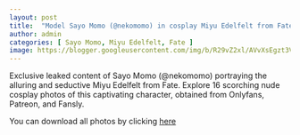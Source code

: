 ```yaml
---
layout: post
title:  "Model Sayo Momo (@nekomomo) in cosplay Miyu Edelfelt from Fate - 16 leaked photos from Onlyfans, Patreon, and Fansly"
author: admin
categories: [ Sayo Momo, Miyu Edelfelt, Fate ]
image: https://blogger.googleusercontent.com/img/b/R29vZ2xl/AVvXsEgzt3VoB2vs8PeTte9CniVzOa7F5-cgBKbxw6h06x7v2IUQJomA9-4L-bnABBuhfBrTLLP-dcP8-xFJ007cxMx2Z5fGp-45Fmqp1LpcTD4taymOkBXO-UM9CfdJ42hPc1H40S-fdfRcYQM3IPeVQXiFicWZwhWqnIj18iFsRf9HbNaieZeVClh-C1HXppOm/s1600/457274572.JPG
---
```


Exclusive leaked content of Sayo Momo (@nekomomo) portraying the alluring and seductive Miyu Edelfelt from Fate. Explore 16 scorching nude cosplay photos of this captivating character, obtained from Onlyfans, Patreon, and Fansly.

<p>You can download all photos by clicking <a href="http://ouo.io/qs/OzRuKBTK?s=https://www.mediafire.com/file/rfi1hdcxjczss8z/Model_Sayo_Momo_%2528%2540nekomomo%2529_in_cosplay_Miyu_Edelfelt_from_Fate_-_16_leaked_photos_from_Onlyfans%252C_Patreon%252C_and_Fansly.rar/file">here</a></p>

<div class="separator" style="clear: both;"><a href="https://blogger.googleusercontent.com/img/b/R29vZ2xl/AVvXsEgzt3VoB2vs8PeTte9CniVzOa7F5-cgBKbxw6h06x7v2IUQJomA9-4L-bnABBuhfBrTLLP-dcP8-xFJ007cxMx2Z5fGp-45Fmqp1LpcTD4taymOkBXO-UM9CfdJ42hPc1H40S-fdfRcYQM3IPeVQXiFicWZwhWqnIj18iFsRf9HbNaieZeVClh-C1HXppOm/s1600/457274572.JPG" style="display: block; padding: 1em 0; text-align: center; "><img alt="" border="0" data-original-height="1920" data-original-width="1280" src="https://blogger.googleusercontent.com/img/b/R29vZ2xl/AVvXsEgzt3VoB2vs8PeTte9CniVzOa7F5-cgBKbxw6h06x7v2IUQJomA9-4L-bnABBuhfBrTLLP-dcP8-xFJ007cxMx2Z5fGp-45Fmqp1LpcTD4taymOkBXO-UM9CfdJ42hPc1H40S-fdfRcYQM3IPeVQXiFicWZwhWqnIj18iFsRf9HbNaieZeVClh-C1HXppOm/s1600/457274572.JPG"/></a></div><div class="separator" style="clear: both;"><a href="https://blogger.googleusercontent.com/img/b/R29vZ2xl/AVvXsEiNr1RqSOBlsnNuKZI-J1i-n2_gWANsgNCTteztZ95wRx_k6NoUPhUvf6_XqxTEHzD1frh_LiGslUqAqcsprUZ9fN7q21sjMpSmc1UjfEd7YSGxTZbacjuSsjTaGJLIGZ6G4G2_bVlEsLPjMRwCJ-Esu37JvR-AfLrqU4B2bR04KVv8FDheDwMMmngIyAVa/s1600/457274573.JPG" style="display: block; padding: 1em 0; text-align: center; "><img alt="" border="0" data-original-height="1920" data-original-width="1280" src="https://blogger.googleusercontent.com/img/b/R29vZ2xl/AVvXsEiNr1RqSOBlsnNuKZI-J1i-n2_gWANsgNCTteztZ95wRx_k6NoUPhUvf6_XqxTEHzD1frh_LiGslUqAqcsprUZ9fN7q21sjMpSmc1UjfEd7YSGxTZbacjuSsjTaGJLIGZ6G4G2_bVlEsLPjMRwCJ-Esu37JvR-AfLrqU4B2bR04KVv8FDheDwMMmngIyAVa/s1600/457274573.JPG"/></a></div><div class="separator" style="clear: both;"><a href="https://blogger.googleusercontent.com/img/b/R29vZ2xl/AVvXsEjB4b7PwgFzAZ5F33FM9KcaygXUY71w_ZonLMDHEJeSdIHDUMIZT0KCJHh9Pmru0yPWHywIhXOjBNToA_lYCab5rn8_oMuhqegr0DRWX0h5Cgc1aKj6DVWKlwdTbjpiZsSE_1P5E8VKPyjlJ4dIgX2JfMFdcPU5N43LenKaweQYXPqbvQvJn5U_vsyfwYcI/s1600/457274574.JPG" style="display: block; padding: 1em 0; text-align: center; "><img alt="" border="0" data-original-height="1920" data-original-width="1280" src="https://blogger.googleusercontent.com/img/b/R29vZ2xl/AVvXsEjB4b7PwgFzAZ5F33FM9KcaygXUY71w_ZonLMDHEJeSdIHDUMIZT0KCJHh9Pmru0yPWHywIhXOjBNToA_lYCab5rn8_oMuhqegr0DRWX0h5Cgc1aKj6DVWKlwdTbjpiZsSE_1P5E8VKPyjlJ4dIgX2JfMFdcPU5N43LenKaweQYXPqbvQvJn5U_vsyfwYcI/s1600/457274574.JPG"/></a></div><div class="separator" style="clear: both;"><a href="https://blogger.googleusercontent.com/img/b/R29vZ2xl/AVvXsEjjeobdwU0T5pDQntrXe2APpe_Ol-q1W-Ksxbu-ppJQksK9AfwNPG4Ze84JaxggYb3qKdkzCLoWGllBPGhnU1zljW8meCvwmL6G5fh9cY7DNolmBwR0U4zW1pYBl5cat1iaUAr5u24Tr9uyRcCOuWwTIZ3gBfBYTcYhKDzeVEjlWAs5zrLXc1ff3LT8Kl3x/s1600/457274575.JPG" style="display: block; padding: 1em 0; text-align: center; "><img alt="" border="0" data-original-height="853" data-original-width="1280" src="https://blogger.googleusercontent.com/img/b/R29vZ2xl/AVvXsEjjeobdwU0T5pDQntrXe2APpe_Ol-q1W-Ksxbu-ppJQksK9AfwNPG4Ze84JaxggYb3qKdkzCLoWGllBPGhnU1zljW8meCvwmL6G5fh9cY7DNolmBwR0U4zW1pYBl5cat1iaUAr5u24Tr9uyRcCOuWwTIZ3gBfBYTcYhKDzeVEjlWAs5zrLXc1ff3LT8Kl3x/s1600/457274575.JPG"/></a></div><div class="separator" style="clear: both;"><a href="https://blogger.googleusercontent.com/img/b/R29vZ2xl/AVvXsEj9co1bb0VsOICEKMRSnm18yoaa8Gp_aQg5pu8a3SYYc5kDcACmm_nP-Z7BdF2jBefjWXiA1B2P-iRR6MlPALNOPmIC4ou0HYYtEB7sp7Ouj-drL1n86eeol4e8V9QjoX0xTx2dDN6keA5PM6rzNfiprKH0HzUmKK2t16DKb0r88w3gWI9WbFN0-rBKyknZ/s1600/457274576.JPG" style="display: block; padding: 1em 0; text-align: center; "><img alt="" border="0" data-original-height="853" data-original-width="1280" src="https://blogger.googleusercontent.com/img/b/R29vZ2xl/AVvXsEj9co1bb0VsOICEKMRSnm18yoaa8Gp_aQg5pu8a3SYYc5kDcACmm_nP-Z7BdF2jBefjWXiA1B2P-iRR6MlPALNOPmIC4ou0HYYtEB7sp7Ouj-drL1n86eeol4e8V9QjoX0xTx2dDN6keA5PM6rzNfiprKH0HzUmKK2t16DKb0r88w3gWI9WbFN0-rBKyknZ/s1600/457274576.JPG"/></a></div><div class="separator" style="clear: both;"><a href="https://blogger.googleusercontent.com/img/b/R29vZ2xl/AVvXsEgtmDJ1s5GKDzIoch4MqG7GkS-EiDTmeJ1ODQABcT-8_LCJRmnOdqn4EZTMJFAcEW_cnkuc0ILV1gijcKDRewDHtatAjMNJjyw6JmmFKzbeNxWAb-EZpVzLOBBerEvg5kbT09yd7reppH6LPSQeQJvcdqCLOwHPfQ5AQemovxT3m0QDTF0I1WUqlHW2t8CY/s1600/457274577.JPG" style="display: block; padding: 1em 0; text-align: center; "><img alt="" border="0" data-original-height="1920" data-original-width="1280" src="https://blogger.googleusercontent.com/img/b/R29vZ2xl/AVvXsEgtmDJ1s5GKDzIoch4MqG7GkS-EiDTmeJ1ODQABcT-8_LCJRmnOdqn4EZTMJFAcEW_cnkuc0ILV1gijcKDRewDHtatAjMNJjyw6JmmFKzbeNxWAb-EZpVzLOBBerEvg5kbT09yd7reppH6LPSQeQJvcdqCLOwHPfQ5AQemovxT3m0QDTF0I1WUqlHW2t8CY/s1600/457274577.JPG"/></a></div><div class="separator" style="clear: both;"><a href="https://blogger.googleusercontent.com/img/b/R29vZ2xl/AVvXsEinTZWRLcyovKudZ8Kgf8aOxxX9wtBlCzDQLcPWoulTg1oNEcYo8qZng0CDzzSnKJyYqL7iTn2nBvTRAcHcMCKWg5o1jqC9nmmgyYIX_LK_v3ILSHxLr7Np2ImpHGVpaqiZlvRoAQ2Jd5B5R_p91q88at0x5Da-fOf5pWZIs35eVfZgA5X5QRyTd0JHjdEA/s1600/457274578.JPG" style="display: block; padding: 1em 0; text-align: center; "><img alt="" border="0" data-original-height="1920" data-original-width="1280" src="https://blogger.googleusercontent.com/img/b/R29vZ2xl/AVvXsEinTZWRLcyovKudZ8Kgf8aOxxX9wtBlCzDQLcPWoulTg1oNEcYo8qZng0CDzzSnKJyYqL7iTn2nBvTRAcHcMCKWg5o1jqC9nmmgyYIX_LK_v3ILSHxLr7Np2ImpHGVpaqiZlvRoAQ2Jd5B5R_p91q88at0x5Da-fOf5pWZIs35eVfZgA5X5QRyTd0JHjdEA/s1600/457274578.JPG"/></a></div><div class="separator" style="clear: both;"><a href="https://blogger.googleusercontent.com/img/b/R29vZ2xl/AVvXsEj880Fzm_AtAh3Sduq9qqLH0xkk4WVLNTb5CKYC87CiCTt3CyVwE9bqmlVzLOoyR27SyEfzn8xGduqsk5FbetHW5UhPlX22MAXbi-9DziXuVPTTYIJP0l3Z0Xw948rrNPtoYDZ6IJVlzi3Upt0lLgABaOEouFqc7lyI1d3Sg0yYzHCizemRSzO6CWH8zt1S/s1600/457274579.JPG" style="display: block; padding: 1em 0; text-align: center; "><img alt="" border="0" data-original-height="1920" data-original-width="1280" src="https://blogger.googleusercontent.com/img/b/R29vZ2xl/AVvXsEj880Fzm_AtAh3Sduq9qqLH0xkk4WVLNTb5CKYC87CiCTt3CyVwE9bqmlVzLOoyR27SyEfzn8xGduqsk5FbetHW5UhPlX22MAXbi-9DziXuVPTTYIJP0l3Z0Xw948rrNPtoYDZ6IJVlzi3Upt0lLgABaOEouFqc7lyI1d3Sg0yYzHCizemRSzO6CWH8zt1S/s1600/457274579.JPG"/></a></div><div class="separator" style="clear: both;"><a href="https://blogger.googleusercontent.com/img/b/R29vZ2xl/AVvXsEjB5NFV0EYfe4LB-SHYNAASZp2GMKfAjSmXbUpbYvTAT8VU5XUIWmC_t_4Gi-sTF-zGzznuUlUG3MEVnM_vEzDWT-NaIDpqxTXGFqSDWfHPlqP-PzZFNWjrMqZR67lTGJ304tYz1_pj7OHHYpgR4qZ6RoblyjgbhXLncRFAVSQikNqHakyxd7hMQSyW8EDY/s1600/457274580.JPG" style="display: block; padding: 1em 0; text-align: center; "><img alt="" border="0" data-original-height="1920" data-original-width="1280" src="https://blogger.googleusercontent.com/img/b/R29vZ2xl/AVvXsEjB5NFV0EYfe4LB-SHYNAASZp2GMKfAjSmXbUpbYvTAT8VU5XUIWmC_t_4Gi-sTF-zGzznuUlUG3MEVnM_vEzDWT-NaIDpqxTXGFqSDWfHPlqP-PzZFNWjrMqZR67lTGJ304tYz1_pj7OHHYpgR4qZ6RoblyjgbhXLncRFAVSQikNqHakyxd7hMQSyW8EDY/s1600/457274580.JPG"/></a></div><div class="separator" style="clear: both;"><a href="https://blogger.googleusercontent.com/img/b/R29vZ2xl/AVvXsEhK2ME6APJjCVZtdPLjeDWuXP2iPltuYkf7Mf3v6ePstdtWBDLlMVVusN8Nq8jFkR2eGMjqMZ5kaia7FQOn4BAFDa8jQtwHtowcBfKr7RYzQA6Ur8-Y4CR9hlnmkZKnzPrPXAPMO3sOUd8rLRNcO6D53hY2-2z4fB4v6w_Xkbcjduh21Vs0lPHIXU4sEZJQ/s1600/457274581.JPG" style="display: block; padding: 1em 0; text-align: center; "><img alt="" border="0" data-original-height="1920" data-original-width="1280" src="https://blogger.googleusercontent.com/img/b/R29vZ2xl/AVvXsEhK2ME6APJjCVZtdPLjeDWuXP2iPltuYkf7Mf3v6ePstdtWBDLlMVVusN8Nq8jFkR2eGMjqMZ5kaia7FQOn4BAFDa8jQtwHtowcBfKr7RYzQA6Ur8-Y4CR9hlnmkZKnzPrPXAPMO3sOUd8rLRNcO6D53hY2-2z4fB4v6w_Xkbcjduh21Vs0lPHIXU4sEZJQ/s1600/457274581.JPG"/></a></div><div class="separator" style="clear: both;"><a href="https://blogger.googleusercontent.com/img/b/R29vZ2xl/AVvXsEhCMWuwFV1iQvO1o2vzgm8A_TMlRlzTaEsOnnDqFNhojFwuRvLjsgxvaolqzABocngbtkEkdEHipdNke-dwx7tHZz2Xf88bnFaV7xwQ5DiMvaxu4Tw5rPeiGLlOyzKF1mEqOmRGT2QIUYdKEisUDcA4_uL1-dp5oeLSZA9UOlYC0QGtc-epiWt5ijhw8Ijq/s1600/457274582.JPG" style="display: block; padding: 1em 0; text-align: center; "><img alt="" border="0" data-original-height="1920" data-original-width="1280" src="https://blogger.googleusercontent.com/img/b/R29vZ2xl/AVvXsEhCMWuwFV1iQvO1o2vzgm8A_TMlRlzTaEsOnnDqFNhojFwuRvLjsgxvaolqzABocngbtkEkdEHipdNke-dwx7tHZz2Xf88bnFaV7xwQ5DiMvaxu4Tw5rPeiGLlOyzKF1mEqOmRGT2QIUYdKEisUDcA4_uL1-dp5oeLSZA9UOlYC0QGtc-epiWt5ijhw8Ijq/s1600/457274582.JPG"/></a></div><div class="separator" style="clear: both;"><a href="https://blogger.googleusercontent.com/img/b/R29vZ2xl/AVvXsEhzsUfwbApLiw0RidYDJrSU0sdE0LlJtHYMq6nbIcM-lJXzKHL5RYLWO7QI_QT1KMnnxTLwrXviswFz5qOMUmcwxJ8lXBjqNvWC0HYBLTCXUpvG3DereY-Fo775Wdfk9z4otIGhy5aUOk7ZGppV6kUgtpvla1hb3OunyivqL4OxXSrp2lB0HQd896NXLDOC/s1600/457274583.JPG" style="display: block; padding: 1em 0; text-align: center; "><img alt="" border="0" data-original-height="853" data-original-width="1280" src="https://blogger.googleusercontent.com/img/b/R29vZ2xl/AVvXsEhzsUfwbApLiw0RidYDJrSU0sdE0LlJtHYMq6nbIcM-lJXzKHL5RYLWO7QI_QT1KMnnxTLwrXviswFz5qOMUmcwxJ8lXBjqNvWC0HYBLTCXUpvG3DereY-Fo775Wdfk9z4otIGhy5aUOk7ZGppV6kUgtpvla1hb3OunyivqL4OxXSrp2lB0HQd896NXLDOC/s1600/457274583.JPG"/></a></div><div class="separator" style="clear: both;"><a href="https://blogger.googleusercontent.com/img/b/R29vZ2xl/AVvXsEhDZx5ceGKoWvRbZjRF-DkmDl95hGdQ34Xr8JxqzvhwskRcW-yhawlNlKPlUkWyxnsCib1QlRV3YrY2_N7YITqHRfRygf-ZhifXSpt7nJ8_9AQx7ad3dozj3knECh-f9ZyVPBIFXObp1zzb7sCFXIHouXaLgq9auV4obrgo6U4SIbcLvSPub_URRTkY2edl/s1600/457274584.JPG" style="display: block; padding: 1em 0; text-align: center; "><img alt="" border="0" data-original-height="1920" data-original-width="1280" src="https://blogger.googleusercontent.com/img/b/R29vZ2xl/AVvXsEhDZx5ceGKoWvRbZjRF-DkmDl95hGdQ34Xr8JxqzvhwskRcW-yhawlNlKPlUkWyxnsCib1QlRV3YrY2_N7YITqHRfRygf-ZhifXSpt7nJ8_9AQx7ad3dozj3knECh-f9ZyVPBIFXObp1zzb7sCFXIHouXaLgq9auV4obrgo6U4SIbcLvSPub_URRTkY2edl/s1600/457274584.JPG"/></a></div><div class="separator" style="clear: both;"><a href="https://blogger.googleusercontent.com/img/b/R29vZ2xl/AVvXsEhQscePfqRnaG4iCXquBTrkcRZbinKMjBeDpYlWRSC01QdLazmzoaVp7pBnbqpvzps31AYj4E015Wt3rppFJvNpqsdVAmnpiep4dIjH9tFddiNqC0mLQdhupxPw0_KvD2Z8LGN7hyphenhyphenXwaykl6ihQUBlON6JKuPBaeRw9UPkSK6-DHa9joYLaGs7A7f2k-j1N/s1600/457274585.JPG" style="display: block; padding: 1em 0; text-align: center; "><img alt="" border="0" data-original-height="1920" data-original-width="1280" src="https://blogger.googleusercontent.com/img/b/R29vZ2xl/AVvXsEhQscePfqRnaG4iCXquBTrkcRZbinKMjBeDpYlWRSC01QdLazmzoaVp7pBnbqpvzps31AYj4E015Wt3rppFJvNpqsdVAmnpiep4dIjH9tFddiNqC0mLQdhupxPw0_KvD2Z8LGN7hyphenhyphenXwaykl6ihQUBlON6JKuPBaeRw9UPkSK6-DHa9joYLaGs7A7f2k-j1N/s1600/457274585.JPG"/></a></div><div class="separator" style="clear: both;"><a href="https://blogger.googleusercontent.com/img/b/R29vZ2xl/AVvXsEhNdKc7Ri1dlr7A57ssuWpQ9FEduZHYpfQh52w4hUjZMT5GMstzL5j4YE0MshiEIrHb9x64LP5JaSisQEKXd89EtOz-_pfjZuuRtknyxokDsZWjkd5h5X4Qx2JVwkpjrq34Axzpkc1L6sHp5ptGUZbSo_qg4kqHqmzACNKQdDXVJsK0IYyk89JbqxUNauf4/s1600/457274586.JPG" style="display: block; padding: 1em 0; text-align: center; "><img alt="" border="0" data-original-height="1920" data-original-width="1280" src="https://blogger.googleusercontent.com/img/b/R29vZ2xl/AVvXsEhNdKc7Ri1dlr7A57ssuWpQ9FEduZHYpfQh52w4hUjZMT5GMstzL5j4YE0MshiEIrHb9x64LP5JaSisQEKXd89EtOz-_pfjZuuRtknyxokDsZWjkd5h5X4Qx2JVwkpjrq34Axzpkc1L6sHp5ptGUZbSo_qg4kqHqmzACNKQdDXVJsK0IYyk89JbqxUNauf4/s1600/457274586.JPG"/></a></div><div class="separator" style="clear: both;"><a href="https://blogger.googleusercontent.com/img/b/R29vZ2xl/AVvXsEh4P_iJlyaozYkVGz9BgqJWodwJSzRkrJ0UYIE7Sv74HakeUa2_WunY0JSVzsSx0uaEZ_1r2qAeu3PvdHxiGuhNjSwDPk3k5qJLdyqYTjT9UJD5wFUpkjKw01gb0nWT9adQayhW_U8-XPIHLnm5EwS8jyde86OSuUED4n05CoSQWbXfrs_PP2YDlFAtf-Z-/s1600/457274587.JPG" style="display: block; padding: 1em 0; text-align: center; "><img alt="" border="0" data-original-height="1920" data-original-width="1280" src="https://blogger.googleusercontent.com/img/b/R29vZ2xl/AVvXsEh4P_iJlyaozYkVGz9BgqJWodwJSzRkrJ0UYIE7Sv74HakeUa2_WunY0JSVzsSx0uaEZ_1r2qAeu3PvdHxiGuhNjSwDPk3k5qJLdyqYTjT9UJD5wFUpkjKw01gb0nWT9adQayhW_U8-XPIHLnm5EwS8jyde86OSuUED4n05CoSQWbXfrs_PP2YDlFAtf-Z-/s1600/457274587.JPG"/></a></div>